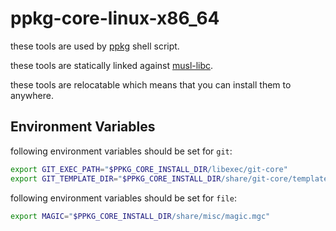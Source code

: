 # ppkg-core-linux-x86_64

these tools are used by [ppkg](https://github.com/leleliu008/ppkg) shell script.

these tools are statically linked against [musl-libc](https://musl.libc.org/).

these tools are relocatable which means that you can install them to anywhere.

## Environment Variables
following environment variables should be set for `git`:
```bash
export GIT_EXEC_PATH="$PPKG_CORE_INSTALL_DIR/libexec/git-core"
export GIT_TEMPLATE_DIR="$PPKG_CORE_INSTALL_DIR/share/git-core/templates"
```

following environment variables should be set for `file`:
```bash
export MAGIC="$PPKG_CORE_INSTALL_DIR/share/misc/magic.mgc"
```
